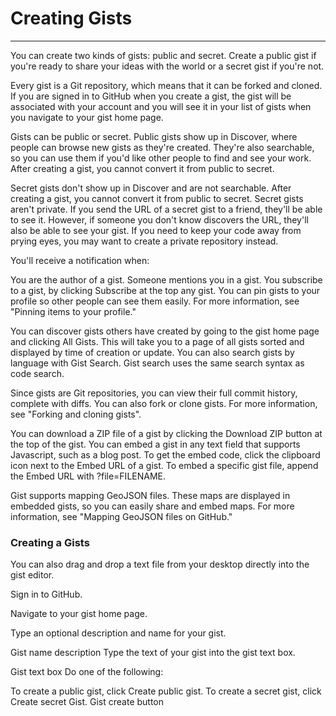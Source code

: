 # Creating Gists
---

You can create two kinds of gists: public and secret. Create a public gist if you're ready to share your ideas with the world or a secret gist if you're not.

Every gist is a Git repository, which means that it can be forked and cloned. If you are signed in to GitHub when you create a gist, the gist will be associated with your account and you will see it in your list of gists when you navigate to your gist home page.

Gists can be public or secret. Public gists show up in Discover, where people can browse new gists as they're created. They're also searchable, so you can use them if you'd like other people to find and see your work. After creating a gist, you cannot convert it from public to secret.

Secret gists don't show up in Discover and are not searchable. After creating a gist, you cannot convert it from public to secret. Secret gists aren't private. If you send the URL of a secret gist to a friend, they'll be able to see it. However, if someone you don't know discovers the URL, they'll also be able to see your gist. If you need to keep your code away from prying eyes, you may want to create a private repository instead.

You'll receive a notification when:

You are the author of a gist.
Someone mentions you in a gist.
You subscribe to a gist, by clicking Subscribe at the top any gist.
You can pin gists to your profile so other people can see them easily. For more information, see "Pinning items to your profile."

You can discover gists others have created by going to the gist home page and clicking All Gists. This will take you to a page of all gists sorted and displayed by time of creation or update. You can also search gists by language with Gist Search. Gist search uses the same search syntax as code search.

Since gists are Git repositories, you can view their full commit history, complete with diffs. You can also fork or clone gists. For more information, see "Forking and cloning gists".

You can download a ZIP file of a gist by clicking the Download ZIP button at the top of the gist. You can embed a gist in any text field that supports Javascript, such as a blog post. To get the embed code, click the clipboard icon next to the Embed URL of a gist. To embed a specific gist file, append the Embed URL with ?file=FILENAME.

Gist supports mapping GeoJSON files. These maps are displayed in embedded gists, so you can easily share and embed maps. For more information, see "Mapping GeoJSON files on GitHub."

### Creating a Gists
You can also drag and drop a text file from your desktop directly into the gist editor.

Sign in to GitHub.

Navigate to your gist home page.

Type an optional description and name for your gist.

Gist name description
Type the text of your gist into the gist text box.

Gist text box
Do one of the following:

To create a public gist, click Create public gist.
To create a secret gist, click Create secret Gist.
Gist create button
